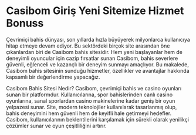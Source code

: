 # Casibom Giriş Yeni Sitemize Hizmet Bonuss
Çevrimiçi bahis dünyası, son yıllarda hızla büyüyerek milyonlarca kullanıcıya hitap etmeye devam ediyor. Bu sektördeki birçok site arasından öne çıkanlardan biri de Casibom bahis sitesidir. Hem yeni başlayanlar hem de deneyimli oyuncular için cazip fırsatlar sunan Casibom, bahis severlere güvenli, eğlenceli ve kazançlı bir deneyim sunmayı amaçlıyor. Bu makalede, Casibom bahis sitesinin sunduğu hizmetler, özellikler ve avantajlar hakkında kapsamlı bir değerlendirme yapacağız.

Casibom Bahis Sitesi Nedir?
Casibom, çevrimiçi bahis ve casino oyunları sunan bir platformdur. Kullanıcılarına, spor bahislerinden canlı casino oyunlarına, sanal sporlardan casino makinelerine kadar geniş bir oyun yelpazesi sunar. Site, modern teknolojiler kullanılarak tasarlanmış olup, bahis deneyimini hem güvenli hem de keyifli hale getirmeyi hedefler. Casibom, kullanıcılarının beklentilerini karşılamak için sürekli olarak yenilikçi çözümler sunar ve oyun çeşitliliğini artırır.
